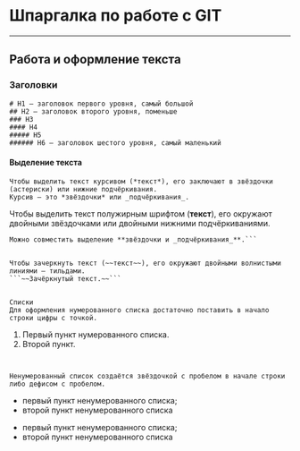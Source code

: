 # Шпаргалка по работе с GIT
___
## Работа и оформление текста
### Заголовки


```
# H1 — заголовок первого уровня, самый большой
## H2 — заголовок второго уровня, поменьше
### H3
#### H4
##### H5
###### H6 — заголовок шестого уровня, самый маленький
```

#### Выделение текста
```
Чтобы выделить текст курсивом (*текст*), его заключают в звёздочки (астериски) или нижние подчёркивания.
Курсив — это *звёздочки* или _подчёркивания_. 
```

Чтобы выделить текст полужирным шрифтом (**текст**), его окружают двойными звёздочками или двойными нижними подчёркиваниями.

```Полужирный шрифт — двойные **звёздочки** или двойные __подчёркивания__.
Можно совместить выделение **звёздочки и _подчёркивания_**.```


Чтобы зачеркнуть текст (~~текст~~), его окружают двойными волнистыми линиями — тильдами.
```~~Зачёркнутый текст.~~``` 


Списки
Для оформления нумерованного списка достаточно поставить в начало строки цифры с точкой.
```
1. Первый пункт нумерованного списка.
2. Второй пункт.
```


Ненумерованный список создаётся звёздочкой с пробелом в начале строки либо дефисом с пробелом.
```
* первый пункт ненумерованного списка;
* второй пункт ненумерованного списка

- первый пункт ненумерованного списка;
- второй пункт ненумерованного списка
```



